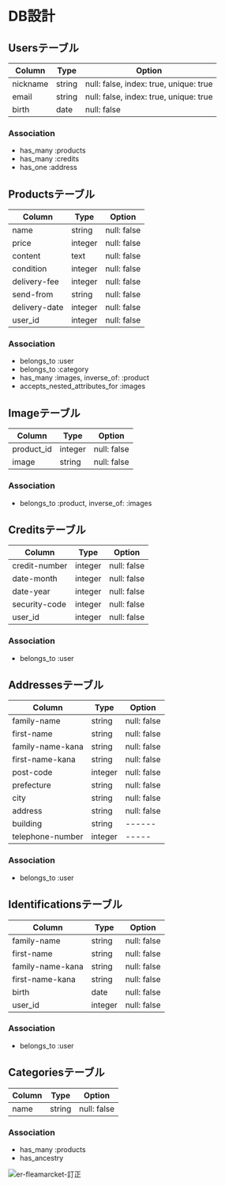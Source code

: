 # DB設計

## Usersテーブル

|Column|Type|Option|
|------|----|------|
|nickname|string|null: false, index: true, unique: true|
|email|string|null: false, index: true, unique: true|
|birth|date|null: false|

### Association
- has_many :products
- has_many :credits
- has_one :address


## Productsテーブル
|Column|Type|Option|
|------|----|------|
|name|string|null: false|
|price|integer|null: false|
|content|text|null: false|
|condition|integer|null: false|
|delivery-fee|integer|null: false|
|send-from|string|null: false|
|delivery-date|integer|null: false|
|user_id|integer|null: false|

### Association
- belongs_to :user
- belongs_to :category
- has_many :images, inverse_of: :product
- accepts_nested_attributes_for :images


## Imageテーブル
|Column|Type|Option|
|------|----|------|
|product_id|integer|null: false|
|image|string|null: false|

### Association
- belongs_to :product, inverse_of: :images


## Creditsテーブル
|Column|Type|Option|
|------|----|------|
|credit-number|integer|null: false|
|date-month|integer|null: false|
|date-year|integer|null: false|
|security-code|integer|null: false|
|user_id|integer|null: false|

### Association
- belongs_to :user


## Addressesテーブル
|Column|Type|Option|
|------|----|------|
|family-name|string|null: false|
|first-name|string|null: false|
|family-name-kana|string|null: false|
|first-name-kana|string|null: false|
|post-code|integer|null: false|
|prefecture|string|null: false|
|city|string|null: false|
|address|string|null: false|
|building|string|------|
|telephone-number|integer|-----|

### Association
- belongs_to :user


## Identificationsテーブル
|Column|Type|Option|
|------|----|------|
|family-name|string|null: false|
|first-name|string|null: false|
|family-name-kana|string|null: false|
|first-name-kana|string|null: false|
|birth|date|null: false|
|user_id|integer|null: false|

### Association
- belongs_to :user


## Categoriesテーブル
|Column|Type|Option|
|------|----|------|
|name|string|null: false|

### Association
- has_many :products
- has_ancestry


![er-fleamarcket-訂正](https://user-images.githubusercontent.com/67687475/89374438-57345d00-d726-11ea-87cb-60bd29c66869.jpg)